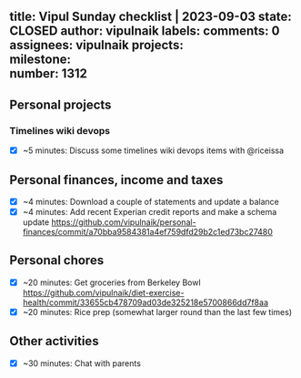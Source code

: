 title:	Vipul Sunday checklist | 2023-09-03
state:	CLOSED
author:	vipulnaik
labels:	
comments:	0
assignees:	vipulnaik
projects:	
milestone:	
number:	1312
--
## Personal projects

### Timelines wiki devops

- [x] ~5 minutes: Discuss some timelines wiki devops items with @riceissa

## Personal finances, income and taxes

- [x] ~4 minutes: Download a couple of statements and update a balance
- [x] ~4 minutes: Add recent Experian credit reports and make a schema update https://github.com/vipulnaik/personal-finances/commit/a70bba9584381a4ef759dfd29b2c1ed73bc27480 

## Personal chores

- [x] ~20 minutes: Get groceries from Berkeley Bowl https://github.com/vipulnaik/diet-exercise-health/commit/33655cb478709ad03de325218e5700866dd7f8aa
- [x] ~20 minutes: Rice prep (somewhat larger round than the last few times)

## Other activities

- [x] ~30 minutes: Chat with parents
